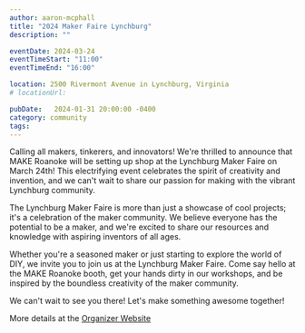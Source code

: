 ```yaml
---
author: aaron-mcphall
title: "2024 Maker Faire Lynchburg"
description: ""

eventDate: 2024-03-24
eventTimeStart: "11:00"
eventTimeEnd: "16:00"

location: 2500 Rivermont Avenue in Lynchburg, Virginia
# locationUrl: 

pubDate:   2024-01-31 20:00:00 -0400
category: community
tags:
---
```


Calling all makers, tinkerers, and innovators! We're thrilled to announce that
MAKE Roanoke will be setting up shop at the Lynchburg Maker Faire on March 24th!
This electrifying event celebrates the spirit of creativity and invention, and
we can't wait to share our passion for making with the vibrant Lynchburg
community.

The Lynchburg Maker Faire is more than just a showcase of cool projects; it's a
celebration of the maker community. We believe everyone has the potential to be
a maker, and we're excited to share our resources and knowledge with aspiring
inventors of all ages.

Whether you're a seasoned maker or just starting to explore the world of DIY, we
invite you to join us at the Lynchburg Maker Faire. Come say hello at the MAKE
Roanoke booth, get your hands dirty in our workshops, and be inspired by the
boundless creativity of the maker community.

We can't wait to see you there! Let's make something awesome together!

More details at the [Organizer Website](https://lynchburg.makerfaire.com/)
